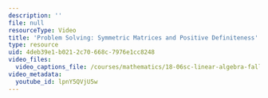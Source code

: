 ```yaml
---
description: ''
file: null
resourceType: Video
title: 'Problem Solving: Symmetric Matrices and Positive Definiteness'
type: resource
uid: 4deb39e1-b021-2c70-668c-7976e1cc8248
video_files:
  video_captions_file: /courses/mathematics/18-06sc-linear-algebra-fall-2011/positive-definite-matrices-and-applications/symmetric-matrices-and-positive-definiteness/problem-solving-symmetric-matrices-and-positive-definiteness/lpnY5QVjU5w.vtt
video_metadata:
  youtube_id: lpnY5QVjU5w
---
```

